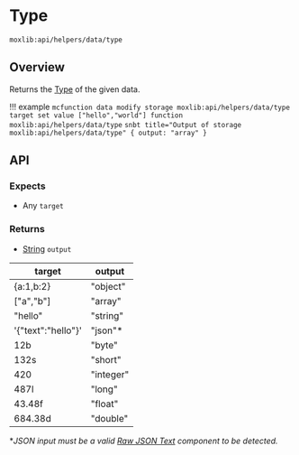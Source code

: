 # Type
`moxlib:api/helpers/data/type`

## Overview
Returns the [Type](/types) of the given data.

!!! example
    ``` mcfunction
    data modify storage moxlib:api/helpers/data/type target set value ["hello","world"]
    function moxlib:api/helpers/data/type
    ```
    ``` snbt title="Output of storage moxlib:api/helpers/data/type"
    {
      output: "array"
    }
    ```

## API
### Expects
- Any `target`

### Returns
- [String](/types#string) `output`

| target             | output   |
|--------------------|----------|
| {a:1,b:2}          | "object" |
| ["a","b"]          | "array"  |
| "hello"            | "string" |
| '{"text":"hello"}' | "json"*  |
| 12b                | "byte"   |
| 132s               | "short"  |
| 420                | "integer"|
| 487l               | "long"   |
| 43.48f             | "float"  |
| 684.38d            | "double" |

**JSON input must be a valid [Raw JSON Text](https://minecraft.fandom.com/wiki/Raw_JSON_text_format) component to be detected.*